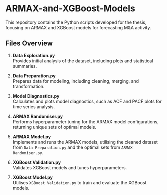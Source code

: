 # ARMAX-and-XGBoost-Models

This repository contains the Python scripts developed for the thesis, focusing on ARMAX and XGBoost models for forecasting M&A activity.

## Files Overview

1. **Data Exploration.py**  
   Provides initial analysis of the dataset, including plots and statistical summaries.

2. **Data Preparation.py**  
   Prepares data for modeling, including cleaning, merging, and transformation.

3. **Model Diagnostics.py**  
   Calculates and plots model diagnostics, such as ACF and PACF plots for time series analysis.

4. **ARMAX Randomiser.py**  
   Performs hyperparameter tuning for the ARMAX model configurations, returning unique sets of optimal models.

5. **ARMAX Model.py**  
   Implements and runs the ARMAX models, utilising the cleaned dataset from `Data Preparation.py` and the optimal sets from `ARMAX Randomiser.py`.

6. **XGBoost Validation.py**  
   Validates XGBoost models and tunes hyperparameters.

7. **XGBoost Model.py**  
   Utilises `XGBoost Validation.py` to train and evaluate the XGBoost models.
